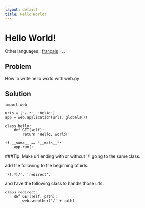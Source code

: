 ```yaml
---
layout: default
title: Hello World!
---
```


# Hello World!

Other languages : [français](/helloworld.fr) | ...

## Problem

How to write hello world with web.py

## Solution

    import web

    urls = ("/.*", "hello")
    app = web.application(urls, globals())

    class hello:
        def GET(self):
            return 'Hello, world!'

    if __name__ == "__main__":
        app.run()

###Tip: Make url ending with or without '/' going to the same class.

add the following to the beginning of urls.

    '/(.*)/', 'redirect', 

and have the following class to handle those urls.

    class redirect:
        def GET(self, path):
            web.seeother('/' + path)
